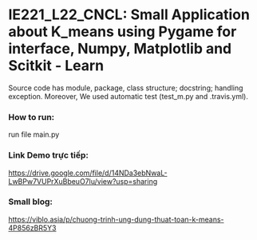 # IE221_L22_CNCL: Small Application about K_means using Pygame for interface, Numpy, Matplotlib and Scitkit - Learn

Source code has module, package, class structure; docstring; handling exception. Moreover, We used automatic test (test_m.py and .travis.yml).

### How to run:
run file main.py 

### Link Demo trực tiếp: 
https://drive.google.com/file/d/14NDa3ebNwaL-LwBPw7VUPrXuBbeuO7lu/view?usp=sharing

### Small blog:
https://viblo.asia/p/chuong-trinh-ung-dung-thuat-toan-k-means-4P856zBR5Y3
